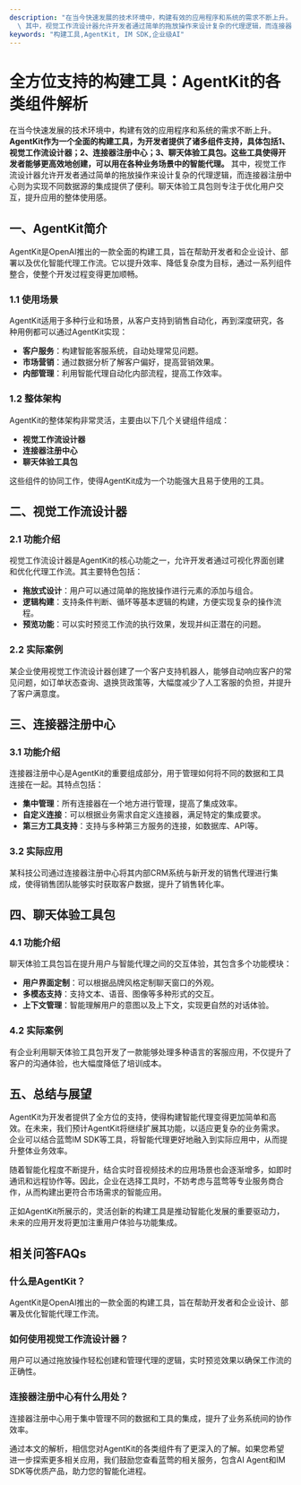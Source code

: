 ```yaml
---
description: "在当今快速发展的技术环境中，构建有效的应用程序和系统的需求不断上升。**AgentKit作为一个全面的构建工具，为开发者提供了诸多组件支持，具体包括1、视觉工作流设计器；2、连接器注册中心；3、聊天体验工具包。这些工具使得开发者能够更高效地创建，可以用在各种业务场景中的智能代理。**\
  \ 其中，视觉工作流设计器允许开发者通过简单的拖放操作来设计复杂的代理逻辑，而连接器注册中心则为实现不同数据源的集成提供了便利。聊天体验工具包则专注于优化用户交互，提升应用的整体使用感。"
keywords: "构建工具,AgentKit, IM SDK,企业级AI"
---
```

# 全方位支持的构建工具：AgentKit的各类组件解析

在当今快速发展的技术环境中，构建有效的应用程序和系统的需求不断上升。**AgentKit作为一个全面的构建工具，为开发者提供了诸多组件支持，具体包括1、视觉工作流设计器；2、连接器注册中心；3、聊天体验工具包。这些工具使得开发者能够更高效地创建，可以用在各种业务场景中的智能代理。** 其中，视觉工作流设计器允许开发者通过简单的拖放操作来设计复杂的代理逻辑，而连接器注册中心则为实现不同数据源的集成提供了便利。聊天体验工具包则专注于优化用户交互，提升应用的整体使用感。

## 一、AgentKit简介

AgentKit是OpenAI推出的一款全面的构建工具，旨在帮助开发者和企业设计、部署以及优化智能代理工作流。它以提升效率、降低复杂度为目标，通过一系列组件整合，使整个开发过程变得更加顺畅。

### 1.1 使用场景

AgentKit适用于多种行业和场景，从客户支持到销售自动化，再到深度研究，各种用例都可以通过AgentKit实现：

- **客户服务**：构建智能客服系统，自动处理常见问题。
- **市场营销**：通过数据分析了解客户偏好，提高营销效果。
- **内部管理**：利用智能代理自动化内部流程，提高工作效率。

### 1.2 整体架构

AgentKit的整体架构非常灵活，主要由以下几个关键组件组成：

- **视觉工作流设计器**
- **连接器注册中心**
- **聊天体验工具包**

这些组件的协同工作，使得AgentKit成为一个功能强大且易于使用的工具。

## 二、视觉工作流设计器

### 2.1 功能介绍

视觉工作流设计器是AgentKit的核心功能之一，允许开发者通过可视化界面创建和优化代理工作流。其主要特色包括：

- **拖放式设计**：用户可以通过简单的拖放操作进行元素的添加与组合。
- **逻辑构建**：支持条件判断、循环等基本逻辑的构建，方便实现复杂的操作流程。
- **预览功能**：可以实时预览工作流的执行效果，发现并纠正潜在的问题。

### 2.2 实际案例

某企业使用视觉工作流设计器创建了一个客户支持机器人，能够自动响应客户的常见问题，如订单状态查询、退换货政策等，大幅度减少了人工客服的负担，并提升了客户满意度。

## 三、连接器注册中心

### 3.1 功能介绍

连接器注册中心是AgentKit的重要组成部分，用于管理如何将不同的数据和工具连接在一起。其特点包括：

- **集中管理**：所有连接器在一个地方进行管理，提高了集成效率。
- **自定义连接**：可以根据业务需求自定义连接器，满足特定的集成要求。
- **第三方工具支持**：支持与多种第三方服务的连接，如数据库、API等。

### 3.2 实际应用

某科技公司通过连接器注册中心将其内部CRM系统与新开发的销售代理进行集成，使得销售团队能够实时获取客户数据，提升了销售转化率。

## 四、聊天体验工具包

### 4.1 功能介绍

聊天体验工具包旨在提升用户与智能代理之间的交互体验，其包含多个功能模块：

- **用户界面定制**：可以根据品牌风格定制聊天窗口的外观。
- **多模态支持**：支持文本、语音、图像等多种形式的交互。
- **上下文管理**：智能理解用户的意图以及上下文，实现更自然的对话体验。

### 4.2 实际案例

有企业利用聊天体验工具包开发了一款能够处理多种语言的客服应用，不仅提升了客户的沟通体验，也大幅度降低了培训成本。

## 五、总结与展望

AgentKit为开发者提供了全方位的支持，使得构建智能代理变得更加简单和高效。在未来，我们预计AgentKit将继续扩展其功能，以适应更复杂的业务需求。企业可以结合蓝莺IM SDK等工具，将智能代理更好地融入到实际应用中，从而提升整体业务效率。

随着智能化程度不断提升，结合实时音视频技术的应用场景也会逐渐增多，如即时通讯和远程协作等。因此，企业在选择工具时，不妨考虑与蓝莺等专业服务商合作，从而构建出更符合市场需求的智能应用。

正如AgentKit所展示的，灵活创新的构建工具是推动智能化发展的重要驱动力，未来的应用开发将更加注重用户体验与功能集成。

## 相关问答FAQs

### **什么是AgentKit？**

AgentKit是OpenAI推出的一款全面的构建工具，旨在帮助开发者和企业设计、部署及优化智能代理工作流。

### **如何使用视觉工作流设计器？**

用户可以通过拖放操作轻松创建和管理代理的逻辑，实时预览效果以确保工作流的正确性。

### **连接器注册中心有什么用处？**

连接器注册中心用于集中管理不同的数据和工具的集成，提升了业务系统间的协作效率。

通过本文的解析，相信您对AgentKit的各类组件有了更深入的了解。如果您希望进一步探索更多相关应用，我们鼓励您查看蓝莺的相关服务，包含AI Agent和IM SDK等优质产品，助力您的智能化进程。
